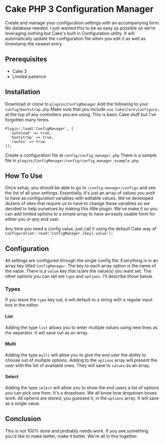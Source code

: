 # Cake PHP 3 Configuration Manager
Create and manage your configuration settings with an accompanying form. No database needed. I just wanted this to be as easy as possible so we're leveraging nothing but Cake's built in Configuration utility. It will automatically update the configuration file when you edit it as well as timestamp the newest entry.

## Prerequisites
* Cake 3
* Limited patience

## Installation
Download or clone to `plugins/ConfigManager`
Add the following to your `config/bootstrap.php`
Make sure that you include `use Cake\Core\Configure;` at the top of any controllers you are using. This is basic Cake stuff but I've forgotten many times.

```
Plugin::load('ConfigManager', [
  'autoload' => true,
  'bootstrap' => true,
  'routes' => true
]);
```

Create a configuration file at `config/config_manager.php`
There is a sample file in `plugins/ConfigManager/config/config_manager_example.php`

## How To Use
Once setup, you should be able to go to `/config-manager/configs` and see the list of all your settings. Essentially, it's just an array of values you wish to have as configuration variables with editable values. We've developed dozens of sites that require us to have to change these variables so we decided to help ourselves by making this little plugin. We've make it so you can add limited options to a simple array to have an easily usable form for either you or any end user.

Any time you need a config value, just call it using the default Cake way of `Configuration::read('ConfigManager.[key].value');`

## Configuration
All settings are configured through the single config file. Everything is in an array key titled `ConfigManager`. The key to each array option is the name of the value. There is a `value` key that is/are the value(s) you want set. The other options you can set are `type` and `options`. I'll describe those below.

### Types
If you leave the `type` key out, it will default to a string with a regular input box in the editor.

#### List
Adding the type `list` allows you to enter multiple values using new lines as the separator. It will save out as an array.

#### Multi
Adding the type `multi` will allow you to give the end user the ability to choose out of multiple options. Adding to the `options` array will present the user with the list of available ones. They will save to `values` as an array.

#### Select
Adding the type `select` will allow you to show the end users a list of options you can pick one from. It's a dropdown. We all know how dropdown boxes work. All options are stored, you guessed it, in the `options` array. It will save as a single value.

## Conclusion
This is not 100% done and probably needs work. If you see something you'd like to make better, make it better. We're all in this together.
